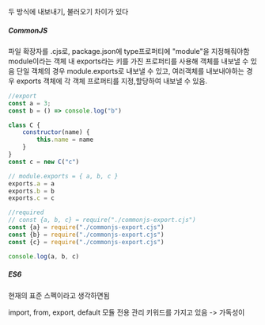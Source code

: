 두 방식에 내보내기, 불러오기 차이가 있다

##### CommonJS
파일 확장자를 .cjs로, package.json에 type프로퍼티에 "module"을 지정해줘야함
module이라는 객체 내 exports라는 키를 가진 프로퍼티를 사용해 객체를 내보낼 수 있음
단일 객체의 경우 module.exports로 내보낼 수 있고, 여러객체를 내보내야하는 경우 exports 객체에 각 객체 프로퍼티를 지정,할당하여 내보낼 수 있음.
```js
//export
const a = 3;
const b = () => console.log("b")

class C {
    constructor(name) {
        this.name = name
    }
}
const c = new C("c")

// module.exports = { a, b, c }
exports.a = a
exports.b = b
exports.c = c

//required
// const {a, b, c} = require("./commonjs-export.cjs")
const {a} = require("./commonjs-export.cjs")
const {b} = require("./commonjs-export.cjs")
const {c} = require("./commonjs-export.cjs")

console.log(a, b, c)
```


##### ES6
현재의 표준 스펙이라고 생각하면됨

import, from, export, default 모듈 전용 관리 키워드를 가지고 있음 -> 가독성이 